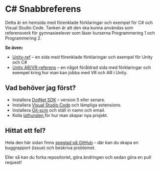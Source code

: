 # C# Snabbreferens

Detta är en hemsida med förenklade förklaringar och exempel för C# och Visual Studio Code. Tanken är att den ska kunna användas som referensverk för gymnasieelever som läser kurserna Programmering 1 och Programmering 2.

**Se även:**

* [Unity-ref](https://krank23.gitbook.io/unity-ref/) – en sida med förenklade förklaringar och exempel för Unity och C#
* [Unity AR/VR-referens](https://sites.google.com/view/unityarvr) – en något föråldrad sida med förklaringar och exempel kring hur man kan jobba med VR och AR i Unity.

## Vad behöver jag först?

* Installera [DotNet SDK](https://dotnet.microsoft.com/download) – version 5 eller senare.
* Installera [Visual Studio Code](mjukvara/visual-studio-code/) och lämpliga extensions.
* Installera [Git-scm](mjukvara/git-and-github/) och ställ in namn och email.
* Kolla [lathunden ](lathund-skapa-projekt.md)för hur man skapar nya projekt.

## Hittat ett fel?

Hela den här sidan finns [speglad på GitHub](https://github.com/krank/csharp-ref) – där kan du skapa en buggrapport (issue) och beskriva problemet.

Eller så kan du forka repositoriet, göra ändringen och sedan göra en pull request!

